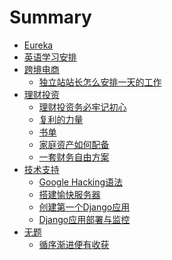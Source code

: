 # Summary

* [Eureka](README.md)
* [英语学习安排](English.md)
* [跨境电商]()
	* [独立站站长怎么安排一天的工作](ecommerce/work-arrangement.md)
* [理财投资]()
	* [理财投资务必牢记初心](invest/principle.md)
	* [复利的力量](invest/compound-interest.md)
	* [书单](invest/book.md)
	* [家庭资产如何配备](invest/family-assets.md)
	* [一套财务自由方案](invest/retire.md)
* [技术支持]()
	* [Google Hacking语法](tech/google_hacking.md)
	* [搭建愉快服务器](tech/vps.md)
	* [创建第一个Django应用](tech/django_create.md)
	* [Django应用部署与监控](tech/django_deploy.md)
* [无题]()
	* [循序渐进便有收获](other/insist.md)